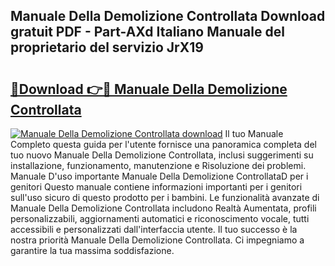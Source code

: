 ## Manuale Della Demolizione Controllata Download gratuit PDF - Part-AXd Italiano Manuale del proprietario del servizio JrX19

# <h2><a href="http://dfelv12.blite.top/?on=Manuale+Della+Demolizione+Controllata">🔗Download 👉🔴 Manuale Della Demolizione Controllata</a></h2>

[![Manuale Della Demolizione Controllata download](https://i.imgur.com/lujVjoI.png)](http://dfelv12.blite.top/?on=Manuale+Della+Demolizione+Controllata)
Il tuo Manuale Completo questa guida per l'utente fornisce una panoramica completa del tuo nuovo Manuale Della Demolizione Controllata, inclusi suggerimenti su installazione, funzionamento, manutenzione e Risoluzione dei problemi. Manuale D'uso importante Manuale Della Demolizione ControllataD per i genitori Questo manuale contiene informazioni importanti per i genitori sull'uso sicuro di questo prodotto per i bambini. Le funzionalità avanzate di Manuale Della Demolizione Controllata includono Realtà Aumentata, profili personalizzabili, aggiornamenti automatici e riconoscimento vocale, tutti accessibili e personalizzati dall'interfaccia utente. Il tuo successo è la nostra priorità Manuale Della Demolizione Controllata. Ci impegniamo a garantire la tua massima soddisfazione.

